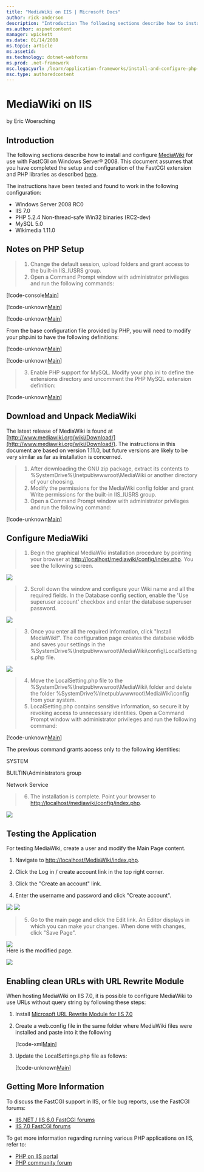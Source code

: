 ```yaml
---
title: "MediaWiki on IIS | Microsoft Docs"
author: rick-anderson
description: "Introduction The following sections describe how to install and configure MediaWiki for use with FastCGI on Windows Server ® 2008. This document assumes that..."
ms.author: aspnetcontent
manager: wpickett
ms.date: 01/14/2008
ms.topic: article
ms.assetid: 
ms.technology: dotnet-webforms
ms.prod: .net-framework
msc.legacyurl: /learn/application-frameworks/install-and-configure-php-applications-on-iis/mediawiki-on-iis
msc.type: authoredcontent
---
```

MediaWiki on IIS
====================
by Eric Woersching

## Introduction

The following sections describe how to install and configure [MediaWiki](http://www.mediawiki.org/wiki/MediaWiki) for use with FastCGI on Windows Server® 2008. This document assumes that you have completed the setup and configuration of the FastCGI extension and PHP libraries as described [here](using-fastcgi-to-host-php-applications-on-iis.md).

The instructions have been tested and found to work in the following configuration:

- Windows Server 2008 RC0
- IIS 7.0
- PHP 5.2.4 Non-thread-safe Win32 binaries (RC2-dev)
- MySQL 5.0
- Wikimedia 1.11.0

## Notes on PHP Setup

> 1. Change the default session, upload folders and grant access to the built-in IIS\_IUSRS group.   
> 2. Open a Command Prompt window with administrator privileges and run the following commands:


[!code-console[Main](mediawiki-on-iis/samples/sample1.cmd)]

[!code-unknown[Main](mediawiki-on-iis/samples/sample-127110-2.unknown)]

[!code-unknown[Main](mediawiki-on-iis/samples/sample-127110-3.unknown)]

From the base configuration file provided by PHP, you will need to modify your php.ini to have the following definitions:

[!code-unknown[Main](mediawiki-on-iis/samples/sample-127110-4.unknown)]

[!code-unknown[Main](mediawiki-on-iis/samples/sample-127110-5.unknown)]

> 3. Enable PHP support for MySQL. Modify your php.ini to define the extensions directory and uncomment the PHP MySQL extension definition:


[!code-unknown[Main](mediawiki-on-iis/samples/sample-127110-6.unknown)]

## Download and Unpack MediaWiki

The latest release of MediaWiki is found at [http://www.mediawiki.org/wiki/Download/](http://www.mediawiki.org/wiki/Download/). The instructions in this document are based on version 1.11.0, but future versions are likely to be very similar as far as installation is concerned.

> 1. After downloading the GNU zip package, extract its contents to %SystemDrive%\Inetpub\wwwroot\MediaWiki or another directory of your choosing.   
> 2. Modify the permissions for the MediaWiki config folder and grant Write permissions for the built-in IIS\_IUSRS group.   
> 3. Open a Command Prompt window with administrator privileges and run the following command:


[!code-unknown[Main](mediawiki-on-iis/samples/sample-127110-7.unknown)]

## Configure MediaWiki

> 1. Begin the graphical MediaWiki installation procedure by pointing your browser at [http://localhost/mediawiki/config/index.php](http://localhost/mediawiki/config/index.php). You see the following screen.


[![](mediawiki-on-iis/_static/image3.jpg)](mediawiki-on-iis/_static/image2.jpg) 


> 2. Scroll down the window and configure your Wiki name and all the required fields. In the Database config section, enable the 'Use superuser account' checkbox and enter the database superuser password.


[![](mediawiki-on-iis/_static/image5.jpg)](mediawiki-on-iis/_static/image4.jpg)

> 3. Once you enter all the required information, click "Install MediaWiki!". The configuration page creates the database wikidb and saves your settings in the %SystemDrive%\Inetpub\wwwroot\MediaWiki\config\LocalSettings.php file.


[![](mediawiki-on-iis/_static/image7.jpg)](mediawiki-on-iis/_static/image6.jpg)

> 4. Move the LocalSetting.php file to the %SystemDrive%\Inetpub\wwwroot\MediaWiki\ folder and delete the folder %SystemDrive%\Inetpub\wwwroot\MediaWiki\config from your system.  
> 5. LocalSetting.php contains sensitive information, so secure it by revoking access to unnecessary identities. Open a Command Prompt window with administrator privileges and run the following command:


[!code-unknown[Main](mediawiki-on-iis/samples/sample-127110-8.unknown)]

The previous command grants access only to the following identities:  
  
SYSTEM

BUILTIN\Administrators group

Network Service

> 6. The installation is complete. Point your browser to [http://localhost/mediawiki/config/index.php](http://localhost/mediawiki/config/index.php).


 [![](mediawiki-on-iis/_static/image9.jpg)](mediawiki-on-iis/_static/image8.jpg) 

## Testing the Application

For testing MediaWiki, create a user and modify the Main Page content.


1. Navigate to [http://localhost/MediaWiki/index.php](http://localhost/MediaWiki/index.php).

2. Click the Log in / create account link in the top right corner.

3. Click the "Create an account" link.

4. Enter the username and password and click "Create account".

[![](mediawiki-on-iis/_static/image11.jpg)](mediawiki-on-iis/_static/image10.jpg) [![](mediawiki-on-iis/_static/image13.jpg)](mediawiki-on-iis/_static/image12.jpg)

> 5. Go to the main page and click the Edit link. An Editor displays in which you can make your changes. When done with changes, click "Save Page".


 [![](mediawiki-on-iis/_static/image15.jpg)](mediawiki-on-iis/_static/image14.jpg)  
Here is the modified page. 

[![](mediawiki-on-iis/_static/image17.jpg)](mediawiki-on-iis/_static/image16.jpg)

## Enabling clean URLs with URL Rewrite Module

When hosting MediaWiki on IIS 7.0, it is possible to configure MediaWiki to use URLs without query string by following these steps:

1. Install [Microsoft URL Rewrite Module for IIS 7.0](https://www.iis.net/downloads?tabid=34&g=6&i=1691 "URL rewrite module")
2. Create a web.config file in the same folder where MediaWiki files were installed and paste into it the following   

    [!code-xml[Main](mediawiki-on-iis/samples/sample9.xml)]
3. Update the LocalSettings.php file as follows:  

    [!code-unknown[Main](mediawiki-on-iis/samples/sample-127110-10.unknown)]

## Getting More Information

To discuss the FastCGI support in IIS, or file bug reports, use the FastCGI forums:

- [IIS.NET / IIS 6.0 FastCGI forums](https://forums.iis.net/1103.aspx)
- [IIS 7.0 FastCGI forums](https://forums.iis.net/1104.aspx)

To get more information regarding running various PHP applications on IIS, refer to:

- [PHP on IIS portal](https://php.iis.net/)
- [PHP community forum](https://forums.iis.net/1102.aspx)